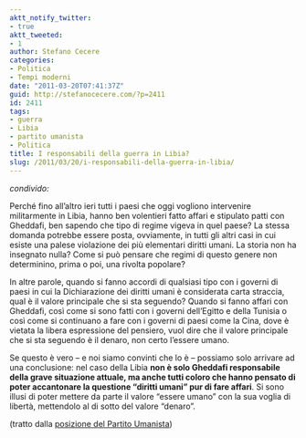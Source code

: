 ```yaml
---
aktt_notify_twitter:
- true
aktt_tweeted:
- 1
author: Stefano Cecere
categories:
- Politica
- Tempi moderni
date: "2011-03-20T07:41:37Z"
guid: http://stefanocecere.com/?p=2411
id: 2411
tags:
- guerra
- Libia
- partito umanista
- Politica
title: I responsabili della guerra in Libia?
slug: /2011/03/20/i-responsabili-della-guerra-in-libia/
---
```


_condivido:_

Perché fino all’altro ieri tutti i paesi che oggi vogliono intervenire militarmente in Libia, hanno ben volentieri fatto affari e stipulato patti con Gheddafi, ben sapendo che tipo di regime vigeva in quel paese? La stessa domanda potrebbe essere posta, ovviamente, in tutti gli altri casi in cui esiste una palese violazione dei più elementari diritti umani. La storia non ha insegnato nulla? Come si può pensare che regimi di questo genere non determinino, prima o poi, una rivolta popolare?
  
In altre parole, quando si fanno accordi di qualsiasi tipo con i governi di paesi in cui la Dichiarazione dei diritti umani è considerata carta straccia, qual è il valore principale che si sta seguendo? Quando si fanno affari con Gheddafi, così come si sono fatti con i governi dell’Egitto e della Tunisia o così come si continuano a fare con i governi di paesi come la Cina, dove è vietata la libera espressione del pensiero, vuol dire che il valore principale che si sta seguendo è il denaro, non certo l’essere umano.
  
Se questo è vero – e noi siamo convinti che lo è – possiamo solo arrivare ad una conclusione: nel caso della Libia **non è solo Gheddafi responsabile della grave situazione attuale, ma anche tutti coloro che hanno pensato di poter accantonare la questione “diritti umani” pur di fare affari**. Si sono illusi di poter mettere da parte il valore “essere umano” con la sua voglia di libertà, mettendolo al di sotto del valore “denaro”.

(tratto dalla [posizione del Partito Umanista](http://www.partitoumanista.it/posizioni/1-posizioni/66-contrari-alla-guerra-la-guerra-in-libia-e-le-contraddizioni-del-sistema))